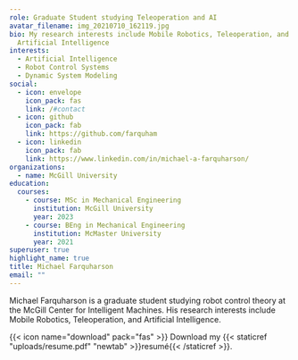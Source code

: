 ```yaml
---
role: Graduate Student studying Teleoperation and AI
avatar_filename: img_20210710_162119.jpg
bio: My research interests include Mobile Robotics, Teleoperation, and
  Artificial Intelligence
interests:
  - Artificial Intelligence
  - Robot Control Systems
  - Dynamic System Modeling
social:
  - icon: envelope
    icon_pack: fas
    link: /#contact
  - icon: github
    icon_pack: fab
    link: https://github.com/farquham
  - icon: linkedin
    icon_pack: fab
    link: https://www.linkedin.com/in/michael-a-farquharson/
organizations:
  - name: McGill University
education:
  courses:
    - course: MSc in Mechanical Engineering
      institution: McGill University
      year: 2023
    - course: BEng in Mechanical Engineering
      institution: McMaster University
      year: 2021
superuser: true
highlight_name: true
title: Michael Farquharson
email: ""
---
```

Michael Farquharson is a graduate student studying robot control theory at the McGill Center for Intelligent Machines. His research interests include Mobile Robotics, Teleoperation, and Artificial Intelligence. 

{{< icon name="download" pack="fas" >}} Download my {{< staticref "uploads/resume.pdf" "newtab" >}}resumé{{< /staticref >}}.
